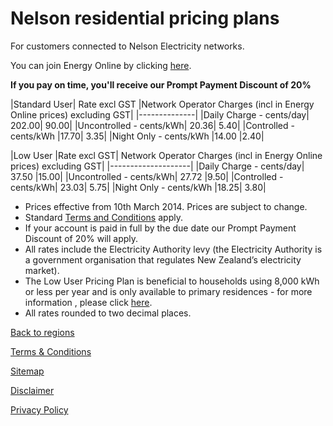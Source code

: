 # Nelson residential pricing plans
For customers connected to Nelson Electricity networks.

You can join Energy Online by clicking [here](http://www.energyonline.co.nz/Default.aspx?tabid=98).

**If you pay on time, you'll receive our Prompt Payment Discount of 20%**



|Standard User|	Rate excl GST	|Network Operator Charges (incl in Energy Online prices) excluding GST|
|--------------|
|Daily Charge - cents/day|	202.00|	90.00|
|Uncontrolled - cents/kWh|	20.36|	5.40|
|Controlled - cents/kWh	|17.70|	3.35|
|Night Only - cents/kWh	|14.00	|2.40|
 

|Low User	|Rate excl GST|	Network Operator Charges (incl in Energy Online prices) excluding GST|
|--------------------|
|Daily Charge - cents/day|	37.50	|15.00|
|Uncontrolled - cents/kWh|	27.72	|9.50|
|Controlled - cents/kWh|	23.03|	5.75|
|Night Only - cents/kWh	|18.25|	3.80|

- Prices effective from 10th March 2014. Prices are subject to change.
- Standard [Terms and Conditions](http://www.energyonline.co.nz/terms) apply.
- If your account is paid in full by the due date our Prompt Payment Discount of 20% will apply.
- All rates include the Electricity Authority levy (the Electricity Authority is a government organisation that regulates New Zealand’s electricity market).
- The Low User Pricing Plan is beneficial to households using 8,000 kWh or less per year and is only available to primary residences - for more information , please click [here](http://www.energyonline.co.nz/Default.aspx?tabid=148).
- All rates rounded to two decimal places.

[Back to regions](http://www.energyonline.co.nz/residential/pricing_plans/residential_electricity_pricing_plans)

[Terms & Conditions](http://www.energyonline.co.nz/terms)

[Sitemap](http://www.energyonline.co.nz/home/site_map)

[Disclaimer](http://www.energyonline.co.nz/home/site_map/disclaimer)

[Privacy Policy](http://www.energyonline.co.nz/home/site_map/privacy_policy)

